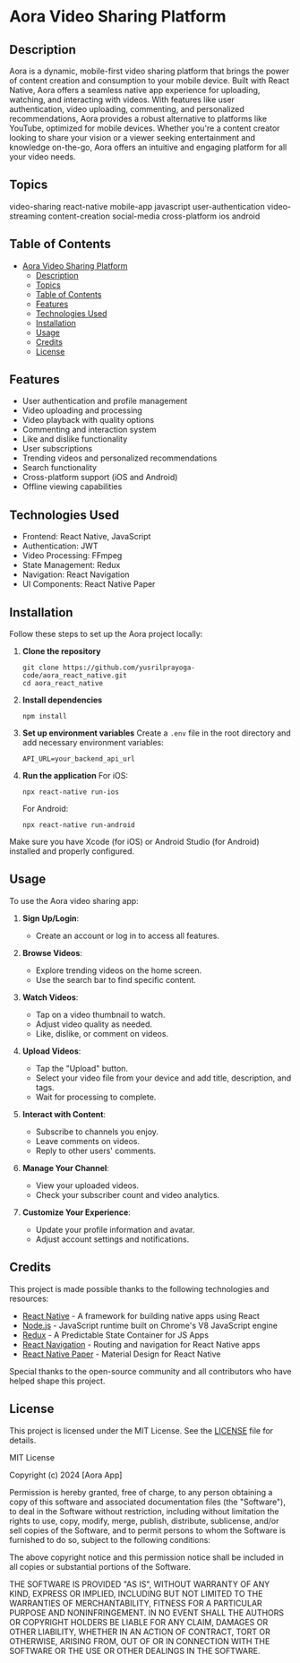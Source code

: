 # Aora Video Sharing Platform

## Description
Aora is a dynamic, mobile-first video sharing platform that brings the power of content creation and consumption to your mobile device. Built with React Native, Aora offers a seamless native app experience for uploading, watching, and interacting with videos. With features like user authentication, video uploading, commenting, and personalized recommendations, Aora provides a robust alternative to platforms like YouTube, optimized for mobile devices. Whether you're a content creator looking to share your vision or a viewer seeking entertainment and knowledge on-the-go, Aora offers an intuitive and engaging platform for all your video needs.

## Topics
video-sharing react-native mobile-app javascript user-authentication video-streaming content-creation social-media cross-platform ios android

## Table of Contents
- [Aora Video Sharing Platform](#aora-video-sharing-platform)
  - [Description](#description)
  - [Topics](#topics)
  - [Table of Contents](#table-of-contents)
  - [Features](#features)
  - [Technologies Used](#technologies-used)
  - [Installation](#installation)
  - [Usage](#usage)
  - [Credits](#credits)
  - [License](#license)

## Features
- User authentication and profile management
- Video uploading and processing
- Video playback with quality options
- Commenting and interaction system
- Like and dislike functionality
- User subscriptions
- Trending videos and personalized recommendations
- Search functionality
- Cross-platform support (iOS and Android)
- Offline viewing capabilities

## Technologies Used
- Frontend: React Native, JavaScript
- Authentication: JWT
- Video Processing: FFmpeg
- State Management: Redux
- Navigation: React Navigation
- UI Components: React Native Paper

## Installation

Follow these steps to set up the Aora project locally:

1. **Clone the repository**
   ```
   git clone https://github.com/yusrilprayoga-code/aora_react_native.git
   cd aora_react_native
   ```

2. **Install dependencies**
   ```
   npm install
   ```

3. **Set up environment variables**
   Create a `.env` file in the root directory and add necessary environment variables:
   ```
   API_URL=your_backend_api_url
   ```

4. **Run the application**
   For iOS:
   ```
   npx react-native run-ios
   ```
   For Android:
   ```
   npx react-native run-android
   ```

Make sure you have Xcode (for iOS) or Android Studio (for Android) installed and properly configured.

## Usage

To use the Aora video sharing app:

1. **Sign Up/Login**: 
   - Create an account or log in to access all features.

2. **Browse Videos**: 
   - Explore trending videos on the home screen.
   - Use the search bar to find specific content.

3. **Watch Videos**:
   - Tap on a video thumbnail to watch.
   - Adjust video quality as needed.
   - Like, dislike, or comment on videos.

4. **Upload Videos**:
   - Tap the "Upload" button.
   - Select your video file from your device and add title, description, and tags.
   - Wait for processing to complete.

5. **Interact with Content**:
   - Subscribe to channels you enjoy.
   - Leave comments on videos.
   - Reply to other users' comments.

6. **Manage Your Channel**:
   - View your uploaded videos.
   - Check your subscriber count and video analytics.

7. **Customize Your Experience**:
   - Update your profile information and avatar.
   - Adjust account settings and notifications.

## Credits

This project is made possible thanks to the following technologies and resources:

- [React Native](https://reactnative.dev/) - A framework for building native apps using React
- [Node.js](https://nodejs.org/) - JavaScript runtime built on Chrome's V8 JavaScript engine
- [Redux](https://redux.js.org/) - A Predictable State Container for JS Apps
- [React Navigation](https://reactnavigation.org/) - Routing and navigation for React Native apps
- [React Native Paper](https://callstack.github.io/react-native-paper/) - Material Design for React Native

Special thanks to the open-source community and all contributors who have helped shape this project.

## License

This project is licensed under the MIT License. See the [LICENSE](LICENSE) file for details.

MIT License

Copyright (c) 2024 [Aora App]

Permission is hereby granted, free of charge, to any person obtaining a copy
of this software and associated documentation files (the "Software"), to deal
in the Software without restriction, including without limitation the rights
to use, copy, modify, merge, publish, distribute, sublicense, and/or sell
copies of the Software, and to permit persons to whom the Software is
furnished to do so, subject to the following conditions:

The above copyright notice and this permission notice shall be included in all
copies or substantial portions of the Software.

THE SOFTWARE IS PROVIDED "AS IS", WITHOUT WARRANTY OF ANY KIND, EXPRESS OR
IMPLIED, INCLUDING BUT NOT LIMITED TO THE WARRANTIES OF MERCHANTABILITY,
FITNESS FOR A PARTICULAR PURPOSE AND NONINFRINGEMENT. IN NO EVENT SHALL THE
AUTHORS OR COPYRIGHT HOLDERS BE LIABLE FOR ANY CLAIM, DAMAGES OR OTHER
LIABILITY, WHETHER IN AN ACTION OF CONTRACT, TORT OR OTHERWISE, ARISING FROM,
OUT OF OR IN CONNECTION WITH THE SOFTWARE OR THE USE OR OTHER DEALINGS IN THE
SOFTWARE.